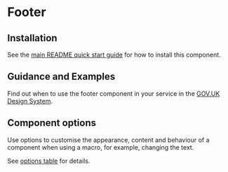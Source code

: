 # Footer

## Installation

See the [main README quick start guide](https://github.com/alphagov/govuk-frontend#quick-start) for how to install this component.

## Guidance and Examples

Find out when to use the footer component in your service in the [GOV.UK Design System](https://design-system.service.gov.uk/components/footer).

## Component options

Use options to customise the appearance, content and behaviour of a component when using a macro, for example, changing the text.

See [options table](https://design-system.service.gov.uk/components/footer/#options-footer-example) for details.
